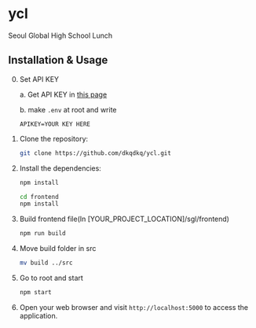 # ycl

Seoul Global High School Lunch

## Installation & Usage

0. Set API KEY

    a. Get API KEY in [this page](https://open.neis.go.kr/portal/mainPage.do)


    b. make `.env` at root and write


    ```
    APIKEY=YOUR KEY HERE
    ```

2. Clone the repository:

    ```bash
    git clone https://github.com/dkqdkq/ycl.git
    ```

3. Install the dependencies:

    ```bash
    npm install
    ```

    ```bash
    cd frontend
    npm install
    ```

4. Build frontend file(In \[YOUR_PROJECT_LOCATION\]/sgl/frontend)

    ```bash
    npm run build
    ```

5. Move build folder in src

    ```bash
    mv build ../src
    ```

6. Go to root and start

    ```bash
    npm start
    ```

7. Open your web browser and visit `http://localhost:5000` to access the application.
